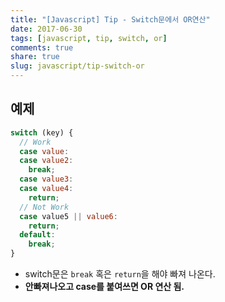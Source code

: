 ```yaml
---
title: "[Javascript] Tip - Switch문에서 OR연산"
date: 2017-06-30
tags: [javascript, tip, switch, or]
comments: true
share: true
slug: javascript/tip-switch-or
---
```


## 예제

```js
switch (key) {
  // Work
  case value:
  case value2:
    break;
  case value3:
  case value4:
    return;
  // Not Work
  case value5 || value6:
    return;
  default:
    break;
}
```

- switch문은 `break` 혹은 `return`을 해야 빠져 나온다.
- **안빠져나오고 case를 붙여쓰면 OR 연산 됨.**
